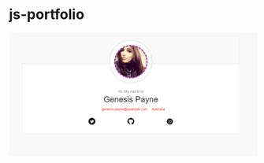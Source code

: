 # js-portfolio

![alt text](https://github.com/brayhanstiv/webpack-portfolio/blob/main/src/assets/images/screenshot.png)
